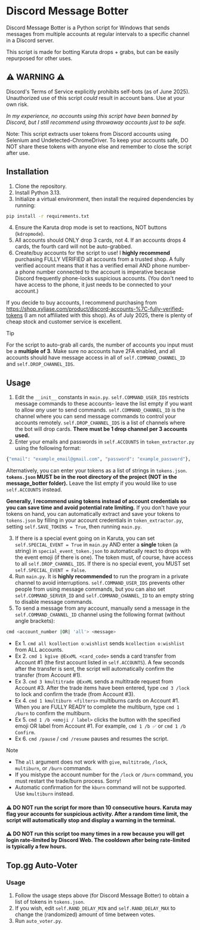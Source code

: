 # Discord Message Botter
Discord Message Botter is a Python script for Windows that sends messages from multiple accounts at regular intervals to a specific channel in a Discord server.

This script is made for botting Karuta drops + grabs, but can be easily repurposed for other uses.

## ⚠️ WARNING ⚠️
Discord's Terms of Service explicitly prohibits self-bots (as of June 2025). Unauthorized use of this script *could* result in account bans. Use at your own risk.

*In my experience, no accounts using this script have been banned by Discord, but I still recommend using throwaway accounts just to be safe.*

Note: This script extracts user tokens from Discord accounts using Selenium and Undetected-ChromeDriver. To keep your accounts safe, DO NOT share these tokens with anyone else and remember to close the script after use.

## Installation
1. Clone the repository.
2. Install Python 3.13.
3. Initialize a virtual environment, then install the required dependencies by running:
```bash
pip install -r requirements.txt
```
4. Ensure the Karuta drop mode is set to reactions, NOT buttons (`kdropmode`).
5. All accounts should ONLY drop 3 cards, not 4. If an accounts drops 4 cards, the fourth card will not be auto-grabbed.
6. Create/buy accounts for the script to use! I **highly recommend** purchasing FULLY VERIFIED alt accounts from a trusted shop. A fully verified account means that it has a verified email AND phone number- a phone number connected to the account is imperative because Discord frequently phone-locks suspicious accounts. (You don't need to have access to the phone, it just needs to be connected to your account.)

If you decide to buy accounts, I recommend purchasing from https://shop.xyliase.com/product/discord-accounts-%7C-fully-verified-tokens (I am not affiliated with this shop). As of July 2025, there is plenty of cheap stock and customer service is excellent.

> [!TIP]
> For the script to auto-grab all cards, the number of accounts you input must be a **multiple of 3**. Make sure no accounts have 2FA enabled, and all accounts should have message access in all of `self.COMMAND_CHANNEL_ID` and `self.DROP_CHANNEL_IDS`.

## Usage
1. Edit the `__init__` constants in `main.py`. `self.COMMAND_USER_IDS` restricts message commands to these accounts- leave the list empty if you want to allow *any* user to send commands. `self.COMMAND_CHANNEL_ID` is the channel where you can send message commands to control your accounts remotely. `self.DROP_CHANNEL_IDS` is a list of channels where the bot will drop cards. **There must be 1 drop channel per 3 accounts used.**
2. Enter your emails and passwords in `self.ACCOUNTS` in `token_extractor.py` using the following format:
```python
{"email": "example_email@gmail.com", "password": "example_password"}, ...
```

Alternatively, you can enter your tokens as a list of strings in `tokens.json`. **`tokens.json` MUST be in the root directory of the project (NOT in the message_botter folder).** Leave the list empty if you would like to use `self.ACCOUNTS` instead. 

**Generally, I recommend using tokens instead of account credentials so you can save time and avoid potential rate limiting.** If you don't have your tokens on hand, you can automatically extract and save your tokens to `tokens.json` by filling in your account credentials in `token_extractor.py`, setting `self.SAVE_TOKENS = True`, then running `main.py`.

3. If there is a special event going on in Karuta, you can set `self.SPECIAL_EVENT = True` in `main.py` AND enter a **single** token (a string) in `special_event_token.json` to automatically react to drops with the event emoji (if there is one). The token must, of course, have access to all `self.DROP_CHANNEL_IDS`. If there is no special event, you MUST set `self.SPECIAL_EVENT = False`.
4. Run `main.py`. It is **highly recommended** to run the program in a private channel to avoid interruptions. `self.COMMAND_USER_IDS` prevents other people from using message commands, but you can also set `self.COMMAND_SERVER_ID` and `self.COMMAND_CHANNEL_ID` to an empty string to disable message commands.
5. To send a message from any account, manually send a message in the `self.COMMAND_CHANNEL_ID` channel using the following format (without angle brackets):
```bash
cmd <account_number |OR| 'all'> <message>
```
- Ex 1. `cmd all kcollection o:wishlist` sends `kcollection o:wishlist` from ALL accounts.
- Ex 2. `cmd 1 kgive @ExxML <card_code>` sends a card transfer from Account #1 (the first account listed in `self.ACCOUNTS`). A few seconds after the transfer is sent, the script will automatically confirm the transfer (from Account #1).
- Ex 3. `cmd 3 kmultitrade @ExxML` sends a multitrade request from Account #3. After the trade items have been entered, type `cmd 3 /lock` to lock and confirm the trade (from Account #3).
- Ex 4. `cmd 1 kmultiburn <filters>` multiburns cards on Account #1. When you are FULLY READY to complete the multiburn, type `cmd 1 /burn` to confirm the multiburn.
- Ex 5. `cmd 1 /b <emoji / label>` clicks the button with the specified emoji OR label from Account #1. For example, `cmd 1 /b ✅` or `cmd 1 /b Confirm`.
- Ex 6. `cmd /pause` / `cmd /resume` pauses and resumes the script.

> [!NOTE]
> - The `all` argument does not work with `give`, `multitrade`, `/lock`, `multiburn`, or `/burn` commands.
> - If you mistype the account number for the `/lock` or `/burn` command, you must restart the trade/burn process. Sorry!
> - Automatic confirmation for the `kburn` command will not be supported. Use `kmultiburn` instead.

#### ⚠️ **DO NOT** run the script for more than 10 consecutive hours. Karuta may flag your accounts for suspicious activity. After a random time limit, the script will automatically stop and display a warning in the terminal.
#### ⚠️ **DO NOT** run this script too many times in a row because you will get login rate-limited by Discord Web. The cooldown after being rate-limited is typically a few hours.

## Top.gg Auto-Voter
### Usage
1. Follow the usage steps above (for Discord Message Botter) to obtain a list of tokens in `tokens.json`.
2. If you wish, edit `self.RAND_DELAY_MIN` and `self.RAND_DELAY_MAX` to change the (randomized) amount of time between votes.
2. Run `auto_voter.py`.